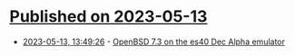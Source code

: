 # [Published on 2023-05-13](index.md)

* [2023-05-13, 13:49:26](https://lobste.rs/s/icxhwv/openbsd_7_3_on_es40_dec_alpha_emulator) - [OpenBSD 7.3 on the es40 Dec Alpha emulator](https://virtuallyfun.com/2023/05/10/openbsd-7-3-on-the-es40-dec-alpha-emulator/)
